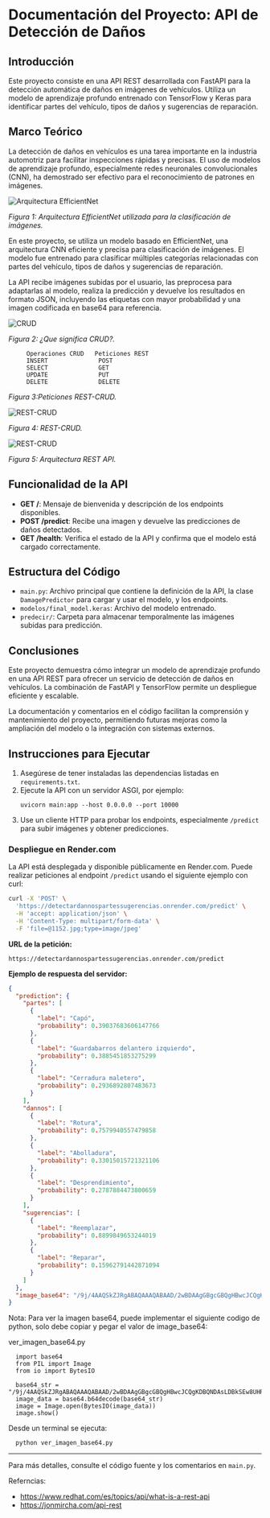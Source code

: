# Documentación del Proyecto: API de Detección de Daños

## Introducción

Este proyecto consiste en una API REST desarrollada con FastAPI para la detección automática de daños en imágenes de vehículos. Utiliza un modelo de aprendizaje profundo entrenado con TensorFlow y Keras para identificar partes del vehículo, tipos de daños y sugerencias de reparación.


## Marco Teórico

La detección de daños en vehículos es una tarea importante en la industria automotriz para facilitar inspecciones rápidas y precisas. El uso de modelos de aprendizaje profundo, especialmente redes neuronales convolucionales (CNN), ha demostrado ser efectivo para el reconocimiento de patrones en imágenes.

![Arquitectura EfficientNet](Imagenes/Figura-8-Arquitectura-de-EfficientNet-B5-Tomado-de-Zhang-P-2020-28.png)

*Figura 1: Arquitectura EfficientNet utilizada para la clasificación de imágenes.*

En este proyecto, se utiliza un modelo basado en EfficientNet, una arquitectura CNN eficiente y precisa para clasificación de imágenes. El modelo fue entrenado para clasificar múltiples categorías relacionadas con partes del vehículo, tipos de daños y sugerencias de reparación.

La API recibe imágenes subidas por el usuario, las preprocesa para adaptarlas al modelo, realiza la predicción y devuelve los resultados en formato JSON, incluyendo las etiquetas con mayor probabilidad y una imagen codificada en base64 para referencia.

![CRUD](Imagenes/crud.png)

*Figura 2: ¿Que significa CRUD?.*

         Operaciones CRUD 	Peticiones REST
         INSERT 	         POST
         SELECT 	         GET
         UPDATE 	         PUT
         DELETE 	         DELETE

*Figura 3:Peticiones REST-CRUD.*


![REST-CRUD](Imagenes/rest-crud.png)

*Figura 4: REST-CRUD.*

![REST-CRUD](Imagenes/rest-arquitectura.jpg)

*Figura 5: Arquitectura REST API.*

## Funcionalidad de la API

- **GET /**: Mensaje de bienvenida y descripción de los endpoints disponibles.
- **POST /predict**: Recibe una imagen y devuelve las predicciones de daños detectados.
- **GET /health**: Verifica el estado de la API y confirma que el modelo está cargado correctamente.

## Estructura del Código

- `main.py`: Archivo principal que contiene la definición de la API, la clase `DamagePredictor` para cargar y usar el modelo, y los endpoints.
- `modelos/final_model.keras`: Archivo del modelo entrenado.
- `predecir/`: Carpeta para almacenar temporalmente las imágenes subidas para predicción.

## Conclusiones

Este proyecto demuestra cómo integrar un modelo de aprendizaje profundo en una API REST para ofrecer un servicio de detección de daños en vehículos. La combinación de FastAPI y TensorFlow permite un despliegue eficiente y escalable.

La documentación y comentarios en el código facilitan la comprensión y mantenimiento del proyecto, permitiendo futuras mejoras como la ampliación del modelo o la integración con sistemas externos.

## Instrucciones para Ejecutar

1. Asegúrese de tener instaladas las dependencias listadas en `requirements.txt`.
2. Ejecute la API con un servidor ASGI, por ejemplo:
   ```
   uvicorn main:app --host 0.0.0.0 --port 10000
   ```
3. Use un cliente HTTP para probar los endpoints, especialmente `/predict` para subir imágenes y obtener predicciones.

### Despliegue en Render.com

La API está desplegada y disponible públicamente en Render.com. Puede realizar peticiones al endpoint `/predict` usando el siguiente ejemplo con curl:

```bash
curl -X 'POST' \
  'https://detectardannospartessugerencias.onrender.com/predict' \
  -H 'accept: application/json' \
  -H 'Content-Type: multipart/form-data' \
  -F 'file=@1152.jpg;type=image/jpeg'
```

**URL de la petición:**

`https://detectardannospartessugerencias.onrender.com/predict`

**Ejemplo de respuesta del servidor:**

```json
{
  "prediction": {
    "partes": [
      {
        "label": "Capó",
        "probability": 0.39037683606147766
      },
      {
        "label": "Guardabarros delantero izquierdo",
        "probability": 0.3885451853275299
      },
      {
        "label": "Cerradura maletero",
        "probability": 0.2936892807483673
      }
    ],
    "dannos": [
      {
        "label": "Rotura",
        "probability": 0.7579940557479858
      },
      {
        "label": "Abolladura",
        "probability": 0.33015015721321106
      },
      {
        "label": "Desprendimiento",
        "probability": 0.2787884473800659
      }
    ],
    "sugerencias": [
      {
        "label": "Reemplazar",
        "probability": 0.8899849653244019
      },
      {
        "label": "Reparar",
        "probability": 0.15962791442871094
      }
    ]
  },
  "image_base64": "/9j/4AAQSkZJRgABAQAAAQABAAD/2wBDAAgGBgcGBQgHBwcJCQgKDBQNDAsLDBkSEw8UHRofHh0aHBwgJC4nICIsIxwcKDcpLDAxNDQ0Hyc5PTgyPC4zNDL/2wBDAQkJCQwLDBgNDRgyIRwhMjIyMjIyMjIyMjIyMjIyMjIyMjIyMjIyMjIyM.......sSvcU3ytqh80AIMfd707yXoJAKnFS76AP/2Q=="
}
```
Nota: Para ver la imagen base64, puede implementar el siguiente codigo de python, solo debe copiar y pegar el valor de image_base64:

ver_imagen_base64.py

      import base64
      from PIL import Image
      from io import BytesIO

      base64_str = "/9j/4AAQSkZJRgABAQAAAQABAAD/2wBDAAgGBgcGBQgHBwcJCQgKDBQNDAsLDBkSEw8UHRofHh0aHBwgJC4nICIsIxwcKDcpLDAxNDQ0Hyc5PTgyPC4zNDL/2wBDAQkJCQwLDBgNDRgyIRwhMjIyMjIyMjIyMjIyMjIyMjIyMjIyMjIyMjIyMjIyMjIyMjIyMjIyMjIyMjIyMjIyMjL/wAARCAKZA3cDASIAAhEBAxEB/8QAHwAAAQUBAQEBAQEAAAAAAAAAAAECAwQFBgcICQoL/...."
      image_data = base64.b64decode(base64_str)
      image = Image.open(BytesIO(image_data))
      image.show()


Desde un terminal se ejecuta:

      python ver_imagen_base64.py
---


Para más detalles, consulte el código fuente y los comentarios en `main.py`.

Referncias:

- https://www.redhat.com/es/topics/api/what-is-a-rest-api
- https://jonmircha.com/api-rest
